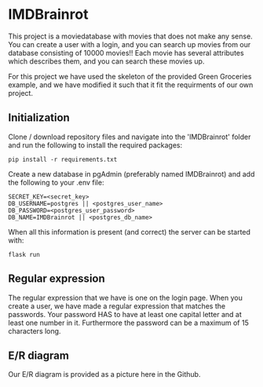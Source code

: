 # IMDBrainrot

This project is a moviedatabase with movies that does not make any sense. You can create a user with a login, and you can search up movies from our database consisting of 10000 movies!! Each movie has several attributes which describes them, and you can search these movies up.

For this project we have used the skeleton of the provided Green Groceries example, and we have modified it such that it fit the requirments of our own project.

## Initialization 

Clone / download repository files and navigate into the 'IMDBrainrot' folder and run the following to install the required packages:

    pip install -r requirements.txt

Create a new database in pgAdmin (preferably named IMDBrainrot) and add the following to your .env file:

    SECRET_KEY=<secret_key>
    DB_USERNAME=postgres || <postgres_user_name>
    DB_PASSWORD=<postgres_user_password>
    DB_NAME=IMDBrainrot || <postgres_db_name>

When all this information is present (and correct) the server can be started with:

    flask run


## Regular expression

The regular expression that we have is one on the login page. When you create a user, we have made a regular expression that matches the passwords. Your password HAS to have at least one capital letter and at least one number in it. Furthermore the password can be a maximum of 15 characters long.


## E/R diagram

Our E/R diagram is provided as a picture here in the Github.